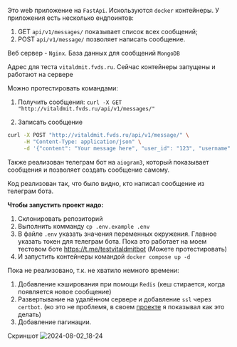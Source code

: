 Это web приложение на `FastApi`. Искользуются `docker` контейнеры. У приложения есть несколько ендпоинтов:
1) GET `api/v1/messages/` показывает список всех сообщений;
2) POST `api/v1/message/` позволяет написать сообщение.

Веб сервер - `Nginx`. База данных для сообщений `MongoDB`

Адрес для теста `vitaldmit.fvds.ru`. Сейчас контейнеры запущены и работают на сервере

Можно протестировать командами:

1. Получить сообщения: `curl -X GET "http://vitaldmit.fvds.ru/api/v1/messages/"`
   
2. Записать сообщение
```bash
curl -X POST "http://vitaldmit.fvds.ru/api/v1/message/" \
     -H "Content-Type: application/json" \
     -d '{"content": "Your message here", "user_id": "123", "username": "YourUsername"}'

```

Также реализован телеграм бот на `aiogram3`, который показывает сообщения и позволяет создать сообщение самому.

Код реализован так, что было видно, кто написал сообщение из телеграм бота.

**Чтобы запустить проект надо:**
1. Склонировать репозиторий
2. Выполнить комманду `cp .env.example .env`
3. В файле `.env` указать значения переменных окружения. Главное указать токен для телеграм бота. Пока это работает на моем тестовом боте https://t.me/testvitaldmitbot (Можете протестировать)
4. И запустить контейнеры командой `docker compose up -d`

Пока не реализовано, т.к. не хватило немного времени:
1) Добавление кэширования при помощи `Redis` (кеш стирается, когда появляется новое сообщение)
2) Развертывание на удалённом сервере и добавление `ssl` через `certbot`. (но это не проблемя, в своем [проекте](https://github.com/vitaldmit/django_template) я показывал как это делать)
4) Добавление пагинации.

Скриншот
![2024-08-02_18-24](https://github.com/user-attachments/assets/a2cbec8b-d8c9-41f2-bab8-390352bb54ad)

